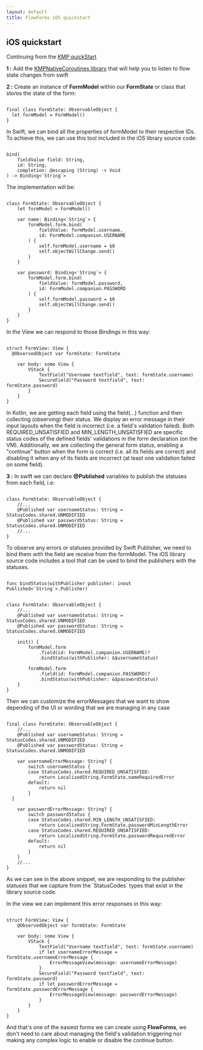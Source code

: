 ```yaml
---
layout: default
title: FlowForms iOS quickstart
---
```


## iOS quickstart

Continuing from the [KMP quickStart](kmp-quickstart)

**1 :** Add the [KMPNativeCoroutines library](https://github.com/rickclephas/KMP-NativeCoroutines) that will help you to listen to flow state changes from swift  

**2 :** Create an instance of **FormModel** within our **FormState** or class that stores the state of the form:

<pre><code class="swift">
final class FormState: ObservableObject {
  let formModel = FormModel()
}
</code></pre>

<p class="comment">In Swift, we can bind all the properties of formModel to their respective IDs. To achieve this, we can use this tool included in the iOS library source code: </p>

<pre><code class="swift">
bind(
    fieldValue field: String,
    id: String,
    completion: @escaping (String) -> Void
) -> Binding<`String`>
</code></pre>

<p class="comment"> The implementation will be: </p>

<pre><code class="swift">
class FormState: ObservableObject {
    let formModel = FormModel()
    
    var name: Binding<`String`> {
        formModel.form.bind(
            fieldValue: formModel.username,
            id: FormModel.companion.USERNAME
        ) {
            self.formModel.username = $0
            self.objectWillChange.send()
        }
    }
    
    var password: Binding<`String`> {
        formModel.form.bind(
            fieldValue: formModel.password,
            id: FormModel.companion.PASSWORD
        ) {
            self.formModel.password = $0
            self.objectWillChange.send()
        }
    }
}
</code></pre>

<p class="comment"> In the View we can respond to those Bindings in this way: </p>

<pre><code class="swift">
struct FormView: View {
  @ObservedObject var formState: FormState
	
    var body: some View {
        VStack {
            TextField("Username textfield", text: formState.username)
            SecureField("Password textfield", text: formState.password)
        }
    }
}
</code></pre>

<p class="comment"> In Kotlin, we are getting each field using the field(...) function and then collecting (observing) their status. We display an error message in their input layouts when the field is incorrect (i.e. a field's validation failed). Both REQUIRED_UNSATISFIED and MIN_LENGTH_UNSATISFIED are specific status codes of the defined fields' validations in the form declaration (on the VM). Additionally, we are collecting the general form status, enabling a "continue" button when the form is correct (i.e. all its fields are correct) and disabling it when any of its fields are incorrect (at least one validation failed on some field).</p>


**3 :** In swift we can declare **@Published** variables to publish the statuses from each field, i.e:

<pre><code class="swift">
class FormState: ObservableObject {
	//...
	@Published var usernameStatus: String = StatusCodes.shared.UNMODIFIED
    @Published var passwordStatus: String = StatusCodes.shared.UNMODIFIED
	//...
}
</code></pre>

<p>To observe any errors or statuses provided by Swift Publisher, we need to bind them with the field we receive from the formModel. The iOS library source code includes a tool that can be used to bind the publishers with the statuses.</p>

<pre><code class="swift">
func bindStatus(withPublisher publisher: inout Published<`String`>.Publisher)
</code></pre>

<pre><code class="swift">
class FormState: ObservableObject {
	//...
	@Published var usernameStatus: String = StatusCodes.shared.UNMODIFIED
    @Published var passwordStatus: String = StatusCodes.shared.UNMODIFIED
	
	init() {
        formModel.form
            .field(id: FormModel.companion.USERNAME)?
            .bindStatus(withPublisher: &$usernameStatus)
   
        formModel.form
            .field(id: FormModel.companion.PASSWORD)?
            .bindStatus(withPublisher: &$passwordStatus)
	}
}
</code></pre>

<p class="comment">Then we can customize the errorMessages that we want to show depending of the UI or wording that we are managing in any case</p>

<pre><code class="swift">
final class FormState: ObservableObject {
	//...
	@Published var usernameStatus: String = StatusCodes.shared.UNMODIFIED
    @Published var passwordStatus: String = StatusCodes.shared.UNMODIFIED
	
	var usernameErrorMessage: String? {
        switch usernameStatus {
        case StatusCodes.shared.REQUIRED_UNSATISFIED:
            return LocalizedString.FormState.nameRequiredError
        default:
            return nil
        }
  }
  
    var passwordErrorMessage: String? {
        switch passwordStatus {
        case StatusCodes.shared.MIN_LENGTH_UNSATISFIED:
            return LocalizedString.FormState.passwordMinLengthError
        case StatusCodes.shared.REQUIRED_UNSATISFIED:
            return LocalizedString.FormState.passwordRequiredError
        default:
            return nil
        }
    }
	//...
}
</code></pre>
<p class="comment">As we can see in the above snippet, we are responding to the publisher statuses that we capture from the `StatusCodes` types that exist in the library source code.</p>

<p>In the view we can implement this error responses in this way:</p>

<pre><code class="swift">
struct FormView: View {
    @ObservedObject var formState: FormState
	
    var body: some View {
        VStack {
            TextField("Username textfield", text: formState.username)
            if let usernameErrorMessage = formState.usernameErrorMessage {
                ErrorMessageView(message: usernameErrorMessage)
            }
            SecureField("Password textfield", text: formState.password)
            if let passwordErrorMessage = formState.passwordErrorMessage {
                ErrorMessageView(message: passwordErrorMessage)
            }
        }
    }
}
</code></pre>

And that's one of the easiest forms we can create using **FlowForms**, we don't need to care about managing the field's validation triggering nor making any complex logic to enable or disable the continue button.
